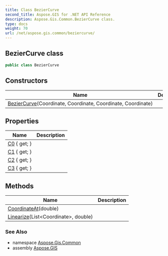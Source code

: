 ```yaml
---
title: Class BezierCurve
second_title: Aspose.GIS for .NET API Reference
description: Aspose.Gis.Common.BezierCurve class. 
type: docs
weight: 70
url: /net/aspose.gis.common/beziercurve/
---
```

## BezierCurve class

```csharp
public class BezierCurve
```

## Constructors

| Name | Description |
| --- | --- |
| [BezierCurve](beziercurve/)(Coordinate, Coordinate, Coordinate, Coordinate) |  |

## Properties

| Name | Description |
| --- | --- |
| [C0](../../aspose.gis.common/beziercurve/c0/) { get; } |  |
| [C1](../../aspose.gis.common/beziercurve/c1/) { get; } |  |
| [C2](../../aspose.gis.common/beziercurve/c2/) { get; } |  |
| [C3](../../aspose.gis.common/beziercurve/c3/) { get; } |  |

## Methods

| Name | Description |
| --- | --- |
| [CoordinateAt](../../aspose.gis.common/beziercurve/coordinateat/)(double) |  |
| [Linearize](../../aspose.gis.common/beziercurve/linearize/)(List&lt;Coordinate&gt;, double) |  |

### See Also

* namespace [Aspose.Gis.Common](../../aspose.gis.common/)
* assembly [Aspose.GIS](../../)



